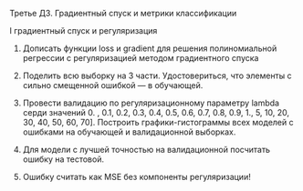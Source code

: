 Третье ДЗ. Градиентный спуск и метрики классификации

I градиентный спуск и регуляризация

1) Дописать функции loss и gradient для решения полиномиальной регрессии с регуляризацией методом градиентного спуска

2) Поделить всю выборку на 3 части. Удостовериться, что элементы с сильно смещенной ошибкой — в обучающей.

3) Провести валидацию по регуляризационному параметру lambda серди значений 0. , 0.1, 0.2, 0.3, 0.4, 0.5, 0.6, 0.7, 0.8, 0.9, 1., 5, 10, 20, 30, 40, 50, 60, 70]. Построить графики-гистограммы всех моделей с ошибками на обучающей и валидационной выборках.

4) Для модели с лучшей точностью на валидационной посчитать ошибку на тестовой.

5) Ошибку считать как MSE без компоненты регуляризации!
